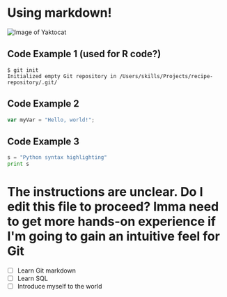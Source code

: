 # Using markdown!
![Image of Yaktocat](https://octodex.github.com/images/yaktocat.png)

## Code Example 1 (used for R code?)
```
$ git init
Initialized empty Git repository in /Users/skills/Projects/recipe-repository/.git/
```

## Code Example 2
``` javascript
var myVar = "Hello, world!";
```

## Code Example 3
``` python
s = "Python syntax highlighting"
print s
```

# The instructions are unclear. Do I edit this file to proceed? Imma need to get more hands-on experience if I'm going to gain an intuitive feel for Git
- [ ] Learn Git markdown
- [ ] Learn SQL
- [ ] Introduce myself to the world
